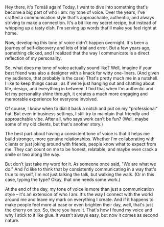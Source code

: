Hey there, it's Tomáš again! Today, I want to dive into something that's become a big part of who I am: my tone of voice. Over the years, I've crafted a communication style that's approachable, authentic, and always striving to make a connection. It's a bit like my secret recipe, but instead of whipping up a tasty dish, I'm serving up words that'll make you feel right at home.

Now, developing this tone of voice didn't happen overnight. It's been a journey of self-discovery and lots of trial and error. But a few years ago, something clicked, and I realized that the way I communicate is a direct reflection of my personality.

So, what does my tone of voice actually sound like? Well, imagine if your best friend was also a designer with a knack for witty one-liners. (And given my audience, that probably is the case) That's pretty much me in a nutshell. I like to keep things casual, as if we're just hanging out and chatting about life, design, and everything in between. I find that when I'm authentic and let my personality shine through, it creates a much more engaging and memorable experience for everyone involved.

Of course, I know when to dial it back a notch and put on my "professional" hat. But even in business settings, I still try to maintain that friendly and approachable vibe. After all, who says work can't be fun? (Well, maybe some of my old clients, but that's another story.)

The best part about having a consistent tone of voice is that it helps me build stronger, more genuine relationships. Whether I'm collaborating with clients or just joking around with friends, people know what to expect from me. They can count on me to be honest, relatable, and maybe even crack a smile or two along the way.

But don't just take my word for it. As someone once said, "We are what we do." And I'd like to think that by consistently communicating in a way that's true to myself, I'm not just talking the talk, but walking the walk. (Or in this case, typing the type? Okay, that one needs some work.)

At the end of the day, my tone of voice is more than just a communication style – it's an extension of who I am. It's the way I connect with the world around me and leave my mark on everything I create. And if it happens to make people feel more at ease or even brighten their day, well, that's just the cherry on top. So, there you have it. That's how I found my voice and why I stick to it like glue. It wasn't always easy, but now it comes as second nature.
